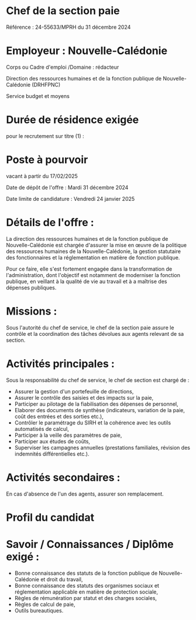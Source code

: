 # Chef de la section paie

Référence : 24-55633/MPRH du 31 décembre 2024

# Employeur : Nouvelle-Calédonie

Corps ou Cadre d'emploi /Domaine : rédacteur

Direction des ressources humaines et de la fonction publique de Nouvelle-Calédonie (DRHFPNC)

Service budget et moyens

# Durée de résidence exigée

pour le recrutement sur titre (1) :

# Poste à pourvoir

vacant à partir du 17/02/2025

Date de dépôt de l'offre : Mardi 31 décembre 2024

Date limite de candidature : Vendredi 24 janvier 2025

# Détails de l'offre :

La direction des ressources humaines et de la fonction publique de Nouvelle-Calédonie est chargée d'assurer la mise en œuvre de la politique des ressources humaines de la Nouvelle-Calédonie, la gestion statutaire des fonctionnaires et la réglementation en matière de fonction publique.

Pour ce faire, elle s'est fortement engagée dans la transformation de l'administration, dont l'objectif est notamment de moderniser la fonction publique, en veillant à la qualité de vie au travail et à a maîtrise des dépenses publiques.

# Missions :

Sous l'autorité du chef de service, le chef de la section paie assure le contrôle et la coordination des tâches dévolues aux agents relevant de sa section.

# Activités principales :

Sous la responsabilité du chef de service, le chef de section est chargé de :

- Assurer la gestion d'un portefeuille de directions,
- Assurer le contrôle des saisies et des impacts sur la paie,
- Participer au pilotage de la fiabilisation des dépenses de personnel,
- Elaborer des documents de synthèse (indicateurs, variation de la paie, coût des entrées et des sorties etc.),
- Contrôler le paramétrage du SIRH et la cohérence avec les outils automatisés de calcul,
- Participer à la veille des paramètres de paie,
- Participer aux études de coûts,
- Superviser les campagnes annuelles (prestations familiales, révision des indemnités différentielles etc.).

# Activités secondaires :

En cas d'absence de l'un des agents, assurer son remplacement.

# Profil du candidat

# Savoir / Connaissances / Diplôme exigé :

- Bonne connaissance des statuts de la fonction publique de Nouvelle-Calédonie et droit du travail,
- Bonne connaissance des statuts des organismes sociaux et réglementation applicable en matière de protection sociale,
- Règles de rémunération par statut et des charges sociales,
- Règles de calcul de paie,
- Outils bureautiques.